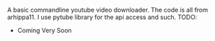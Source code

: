 A basic commandline youtube video downloader.
The code is all from arhippa11.
I use pytube library for the api access and such.
TODO:
 - Coming Very Soon

